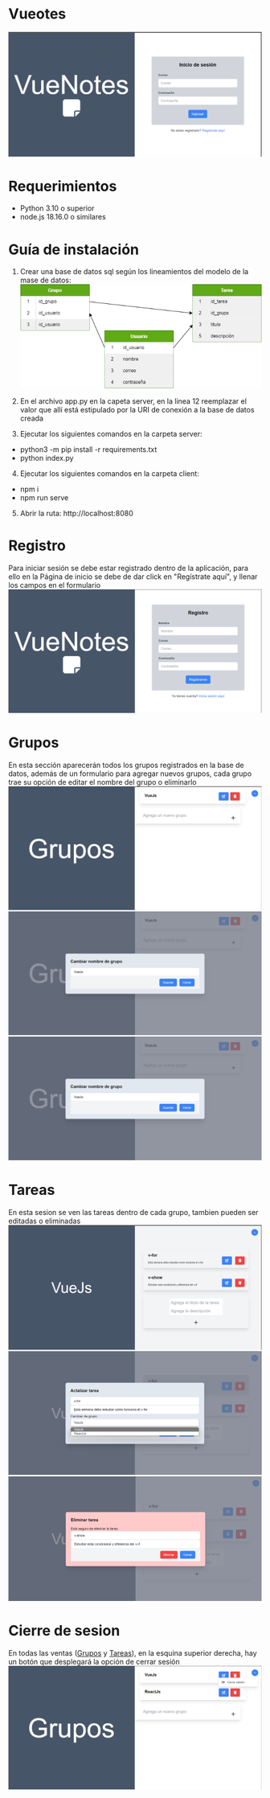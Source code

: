 # Vueotes
![Pagiina de inicio de sesión](public/img/loguin.png)

# Requerimientos
* Python 3.10 o superior
* node.js 18.16.0 o similares

# Guía de instalación

1. Crear una base de datos sql según los lineamientos del modelo de la mase de datos:
![Modelo relacionaal de una base de datos](public/modelo_base_de_datos.png)

2. En el archivo app.py en la capeta server, en la linea 12 reemplazar el valor que allí está estipulado por la URI de conexión a la base de datos creada

3. Ejecutar los siguientes comandos en la carpeta server:
  * python3 -m pip install -r requirements.txt
  * python index.py

4. Ejecutar los siguientes comandos en la carpeta client:
  * npm i
  * npm run serve

5. Abrir la ruta: http://localhost:8080

# Registro
Para iniciar sesión se debe estar registrado dentro de la aplicación, para ello en la Página de inicio se debe de dar click en "Regístrate aquí", y llenar los campos en el formulario
![Formulario de registro](public/img/register.png)

# Grupos
En esta sección aparecerán todos los grupos registrados en la base de datos, además de un formulario para agregar nuevos grupos, cada grupo trae su opción de editar el nombre del grupo o eliminarlo
![Página pricipal de la seccion de grupos](public/img/grupos_main.png)
![Página de edición de grupos](public/img/grupos_edit.png)
![Página de eliminación de grupos](public/img/grupos_edit.png)

# Tareas
En esta sesion se ven las tareas dentro de cada grupo, tambien pueden ser editadas o eliminadas
![Página principal de la sección tareas](public/img/task_main.png)
![Página de edición de tareas](public/img/task_edit.png)
![Página de eliminación de tareas](public/img/task_delete.png)

# Cierre de sesion
En todas las ventas ([Grupos](#grupos) y [Tareas](#tareas)), en la esquina superior derecha, hay un botón que desplegará la opción de cerrar sesión
![Botón de cierre de sesión](public/img/logout_btn.png)
